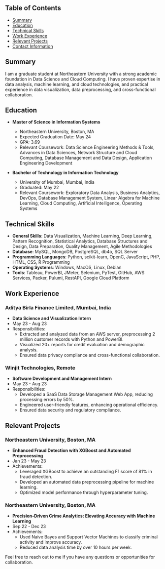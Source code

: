 ## Table of Contents
- [Summary](#summary)
- [Education](#education)
- [Technical Skills](#technical-skills)
- [Work Experience](#work-experience)
- [Relevant Projects](#relevant-projects)
- [Contact Information](#contact-information)

## Summary
I am a graduate student at Northeastern University with a strong academic foundation in Data Science and Cloud Computing. I have proven expertise in data analysis, machine learning, and cloud technologies, and practical experience in data visualization, data preprocessing, and cross-functional collaboration.

## Education
- **Master of Science in Information Systems**
  - Northeastern University, Boston, MA
  - Expected Graduation Date: May 24
  - GPA: 3.69
  - Relevant Coursework: Data Science Engineering Methods & Tools, Advances in Data Sciences, Network Structure and Cloud Computing, Database Management and Data Design, Application Engineering Development

- **Bachelor of Technology in Information Technology**
  - University of Mumbai, Mumbai, India
  - Graduated: May 22
  - Relevant Coursework: Exploratory Data Analysis, Business Analytics, DevOps, Database Management System, Linear Algebra for Machine Learning, Cloud Computing, Artificial Intelligence, Operating Systems

## Technical Skills
- **General Skills**: Data Visualization, Machine Learning, Deep Learning, Pattern Recognition, Statistical Analytics, Database Structures and Design, Data Preparation, Quality Management, Agile Methodologies
- **Database**: MySQL, MongoDB, PostgreSQL, db4o, SQL Server
- **Programming Languages**: Python, scikit-learn, OpenC, JavaScript, PHP, HTML, CSS, R Programming
- **Operating Systems**: Windows, MacOS, Linux, Debian
- **Tools**: Tableau, PowerBI, JMeter, Selenium, PyTest, GitHub, AWS Services, Packer, Pulumi, RestAPI, Google Cloud Platform

## Work Experience
### Aditya Birla Finance Limited, Mumbai, India
- **Data Science and Visualization Intern**
- May 23 - Aug 23
- Responsibilities:
  - Extracted and analyzed data from an AWS server, preprocessing 2 million customer records with Python and PowerBI.
  - Visualized 20+ reports for credit evaluation and demographic analysis.
  - Ensured data privacy compliance and cross-functional collaboration.

### Winjit Technologies, Remote
- **Software Development and Management Intern**
- May 23 - Aug 23
- Responsibilities:
  - Developed a SaaS Data Storage Management Web App, reducing processing errors by 50%.
  - Engineered user-friendly features, enhancing operational efficiency.
  - Ensured data security and regulatory compliance.

## Relevant Projects
### Northeastern University, Boston, MA
- **Enhanced Fraud Detection with XGBoost and Automated Preprocessing**
- Jan 23 - May 23
- Achievements:
  - Leveraged XGBoost to achieve an outstanding F1 score of 81% in fraud detection.
  - Developed an automated data preprocessing pipeline for machine learning.
  - Optimized model performance through hyperparameter tuning.

### Northeastern University, Boston, MA
- **Precision-Driven Crime Analytics: Elevating Accuracy with Machine Learning**
- Sep 22 - Dec 23
- Achievements:
  - Used Naive Bayes and Support Vector Machines to classify criminal activity and improve accuracy.
  - Reduced data analysis time by over 10 hours per week.

Feel free to reach out to me if you have any questions or opportunities for collaboration.
